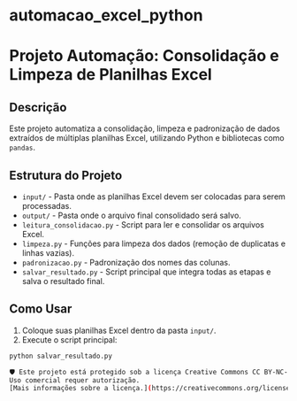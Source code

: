 # automacao_excel_python
# Projeto Automação: Consolidação e Limpeza de Planilhas Excel

## Descrição

Este projeto automatiza a consolidação, limpeza e padronização de dados extraídos de múltiplas planilhas Excel, utilizando Python e bibliotecas como `pandas`.

## Estrutura do Projeto

- `input/` - Pasta onde as planilhas Excel devem ser colocadas para serem processadas.
- `output/` - Pasta onde o arquivo final consolidado será salvo.
- `leitura_consolidacao.py` - Script para ler e consolidar os arquivos Excel.
- `limpeza.py` - Funções para limpeza dos dados (remoção de duplicatas e linhas vazias).
- `padronizacao.py` - Padronização dos nomes das colunas.
- `salvar_resultado.py` - Script principal que integra todas as etapas e salva o resultado final.

## Como Usar

1. Coloque suas planilhas Excel dentro da pasta `input/`.
2. Execute o script principal:

```bash
python salvar_resultado.py

🛡️ Este projeto está protegido sob a licença Creative Commons CC BY-NC-SA 4.0.  
Uso comercial requer autorização.  
[Mais informações sobre a licença.](https://creativecommons.org/licenses/by-nc-sa/4.0/deed.pt_BR)
